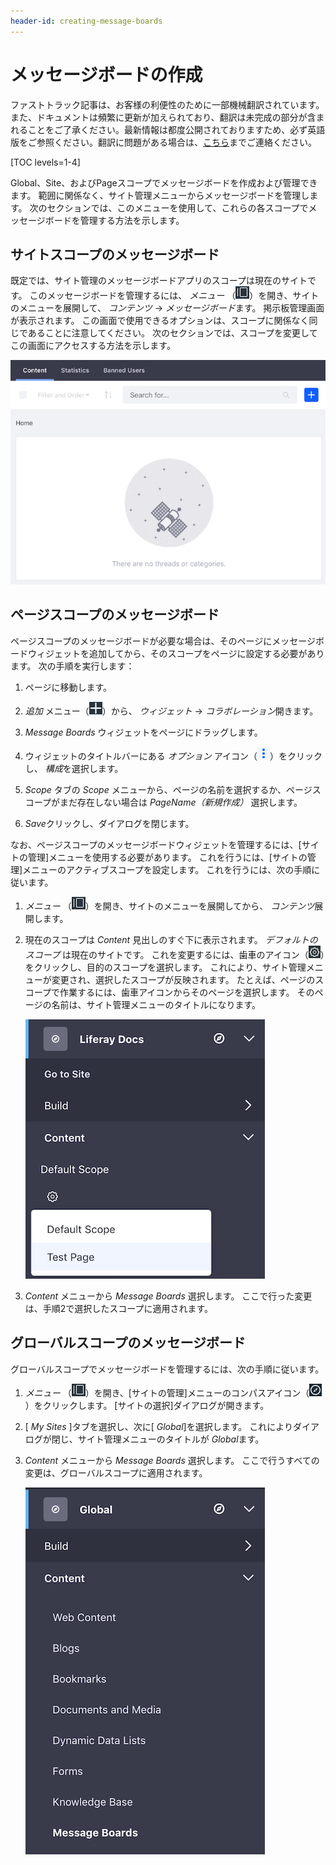 ```yaml
---
header-id: creating-message-boards
---
```


# メッセージボードの作成

<p class="alert alert-info"><span class="wysiwyg-color-blue120">ファストトラック記事は、お客様の利便性のために一部機械翻訳されています。また、ドキュメントは頻繁に更新が加えられており、翻訳は未完成の部分が含まれることをご了承ください。最新情報は都度公開されておりますため、必ず英語版をご参照ください。翻訳に問題がある場合は、<a href="mailto:support-content-jp@liferay.com">こちら</a>までご連絡ください。</span></p>

[TOC levels=1-4]

Global、Site、およびPageスコープでメッセージボードを作成および管理できます。 範囲に関係なく、サイト管理メニューからメッセージボードを管理します。 次のセクションでは、このメニューを使用して、これらの各スコープでメッセージボードを管理する方法を示します。

## サイトスコープのメッセージボード

既定では、サイト管理のメッセージボードアプリのスコープは現在のサイトです。 このメッセージボードを管理するには、 *メニュー* （![Menu](../../../../images/icon-menu.png)）を開き、サイトのメニューを展開して、 *コンテンツ* → *メッセージボード*ます。 掲示板管理画面が表示されます。 この画面で使用できるオプションは、スコープに関係なく同じであることに注意してください。 次のセクションでは、スコープを変更してこの画面にアクセスする方法を示します。

![図1：メッセージボードインスタンスは空で開始され、目的に合わせて構成する準備ができています。](../../../../images/message-boards-administration.png)

## ページスコープのメッセージボード

ページスコープのメッセージボードが必要な場合は、そのページにメッセージボードウィジェットを追加してから、そのスコープをページに設定する必要があります。 次の手順を実行します：

1.  ページに移動します。

2.  *追加* メニュー（![Add](../../../../images/icon-add-app.png)）から、 *ウィジェット* → *コラボレーション*開きます。

3.  *Message Boards* ウィジェットをページにドラッグします。

4.  ウィジェットのタイトルバーにある *オプション* アイコン（![Options](../../../../images/icon-app-options.png)）をクリックし、 *構成*を選択します。

5.  *Scope* タブの *Scope* メニューから、ページの名前を選択するか、ページスコープがまだ存在しない場合は *PageName（新規作成）* 選択します。

6.  *Save*クリックし、ダイアログを閉じます。

なお、ページスコープのメッセージボードウィジェットを管理するには、[サイトの管理]メニューを使用する必要があります。 これを行うには、[サイトの管理]メニューのアクティブスコープを設定します。 これを行うには、次の手順に従います。

1.  *メニュー* （![Menu](../../../../images/icon-menu.png)）を開き、サイトのメニューを展開してから、 *コンテンツ*展開します。

2.  現在のスコープは *Content* 見出しのすぐ下に表示されます。 *デフォルトのスコープ* は現在のサイトです。 これを変更するには、歯車のアイコン（![Gear](../../../../images/icon-control-menu-gear.png)）をクリックし、目的のスコープを選択します。 これにより、サイト管理メニューが変更され、選択したスコープが反映されます。 たとえば、ページのスコープで作業するには、歯車アイコンからそのページを選択します。 そのページの名前は、サイト管理メニューのタイトルになります。

    ![図2：サイト管理の[コンテンツ]メニューでページのスコープを選択します。](../../../../images/mb-site-admin-scope.png)

3.  *Content* メニューから *Message Boards* 選択します。 ここで行った変更は、手順2で選択したスコープに適用されます。

## グローバルスコープのメッセージボード

グローバルスコープでメッセージボードを管理するには、次の手順に従います。

1.  *メニュー* （![Menu](../../../../images/icon-menu.png)）を開き、[サイトの管理]メニューのコンパスアイコン（![Compass](../../../../images/icon-compass.png)）をクリックします。 [サイトの選択]ダイアログが開きます。

2.  [ *My Sites* ]タブを選択し、次に[ *Global*]を選択します。 これによりダイアログが閉じ、サイト管理メニューのタイトルが *Global*ます。

3.  *Content* メニューから *Message Boards* 選択します。 ここで行うすべての変更は、グローバルスコープに適用されます。

    ![図3：グローバルスコープに変更した後、サイト管理の*コンテンツ*メニューから*メッセージボード*を選択します。](../../../../images/mb-global-scope.png)
